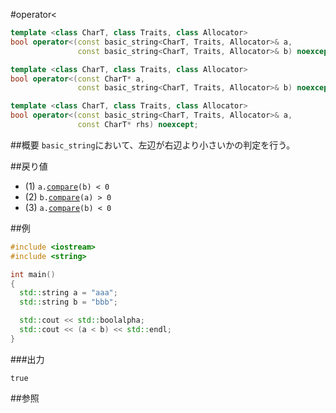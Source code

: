 #operator<
```cpp
template <class CharT, class Traits, class Allocator>
bool operator<(const basic_string<CharT, Traits, Allocator>& a,
               const basic_string<CharT, Traits, Allocator>& b) noexcept; // (1)

template <class CharT, class Traits, class Allocator>
bool operator<(const CharT* a,
               const basic_string<CharT, Traits, Allocator>& b) noexcept; // (2)

template <class CharT, class Traits, class Allocator>
bool operator<(const basic_string<CharT, Traits, Allocator>& a,
               const CharT* rhs) noexcept;                                // (3)
```

##概要
`basic_string`において、左辺が右辺より小さいかの判定を行う。


##戻り値
- (1) `a.`[`compare`](./compare.md)`(b) < 0`
- (2) `b.`[`compare`](./compare.md)`(a) > 0`
- (3) `a.`[`compare`](./compare.md)`(b) < 0`


##例
```cpp
#include <iostream>
#include <string>

int main()
{
  std::string a = "aaa";
  std::string b = "bbb";

  std::cout << std::boolalpha;
  std::cout << (a < b) << std::endl;
}
```

###出力
```
true
```

##参照
